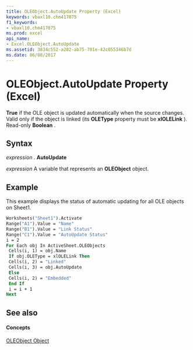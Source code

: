 ```yaml
---
title: OLEObject.AutoUpdate Property (Excel)
keywords: vbaxl10.chm417075
f1_keywords:
- vbaxl10.chm417075
ms.prod: excel
api_name:
- Excel.OLEObject.AutoUpdate
ms.assetid: 3834c552-a282-ab75-781e-42c055346b7d
ms.date: 06/08/2017
---
```



# OLEObject.AutoUpdate Property (Excel)

 **True** if the OLE object is updated automatically when the source changes. Valid only if the object is linked (its **OLEType** property must be **xlOLELink** ). Read-only **Boolean** .


## Syntax

 _expression_ . **AutoUpdate**

 _expression_ A variable that represents an **OLEObject** object.


## Example

This example displays the status of automatic updating for all OLE objects on Sheet1.


```vb
Worksheets("Sheet1").Activate 
Range("A1").Value = "Name" 
Range("B1").Value = "Link Status" 
Range("C1").Value = "AutoUpdate Status" 
i = 2 
For Each obj In ActiveSheet.OLEObjects 
 Cells(i, 1) = obj.Name 
 If obj.OLEType = xlOLELink Then 
 Cells(i, 2) = "Linked" 
 Cells(i, 3) = obj.AutoUpdate 
 Else 
 Cells(i, 2) = "Embedded" 
 End If 
 i = i + 1 
Next
```


## See also


#### Concepts


[OLEObject Object](Excel.OLEObject.md)

